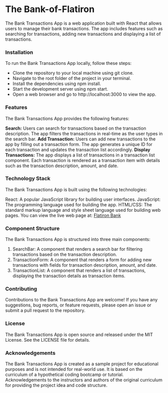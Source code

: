 # The Bank-of-Flatiron
The Bank Transactions App is a web application built with React that allows users to manage their bank transactions. The app includes features such as searching for transactions, adding new transactions and displaying a list of transactions.

### Installation
To run the Bank Transactions App locally, follow these steps:

- Clone the repository to your local machine using git clone.
- Navigate to the root folder of the project in your terminal.
- Install the dependencies using npm install.
- Start the development server using npm start.
- Open a web browser and go to http://localhost:3000 to view the app.
### Features
The Bank Transactions App provides the following features:

**Search:** Users can search for transactions based on the transaction description. The app filters the transactions in real-time as the user types in the search bar.
**Add Transaction:** Users can add new transactions to the app by filling out a transaction form. The app generates a unique ID for each transaction and updates the transaction list accordingly.
**Display Transactions:** The app displays a list of transactions in a transaction list component. Each transaction is rendered as a transaction item with details such as the transaction description, amount, and date.
### Technology Stack
The Bank Transactions App is built using the following technologies:

React: A popular JavaScript library for building user interfaces.
JavaScript: The programming language used for building the app.
HTML/CSS: The standard markup language and style sheet language used for building web pages.
You can view the live web page at: [Flatiron Bank](bank-of-flatiron-hioo-fptxcgixf-brianrono.vercel.app)
 
### Component Structure
The Bank Transactions App is structured into three main components:

1. SearchBar: A component that renders a search bar for filtering transactions based on the transaction description.
2. TransactionForm: A component that renders a form for adding new transactions with fields for transaction description, amount, and date.
3. TransactionList: A component that renders a list of transactions, displaying the transaction details as transaction items.
### Contributing
Contributions to the Bank Transactions App are welcome! If you have any suggestions, bug reports, or feature requests, please open an issue or submit a pull request to the repository.

### License
The Bank Transactions App is open source and released under the MIT License. See the LICENSE file for details.

### Acknowledgements
The Bank Transactions App is created as a sample project for educational purposes and is not intended for real-world use. It is based on the curriculum of a hypothetical coding bootcamp or tutorial. Acknowledgements to the instructors and authors of the original curriculum for providing the project idea and code structure.